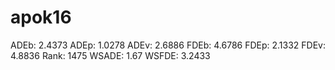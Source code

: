# apok16

ADEb: 2.4373
ADEp: 1.0278
ADEv: 2.6886
FDEb: 4.6786
FDEp: 2.1332
FDEv: 4.8836
Rank: 1475
WSADE: 1.67
WSFDE: 3.2433
